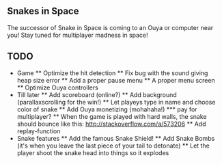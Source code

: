 Snakes in Space
---------------
The successor of Snake in Space is coming to an Ouya or computer near you! Stay tuned for multiplayer madness in space! 

TODO
----
* Game
** Optimize the hit detection
** Fix bug with the sound giving heap size error
** Add a proper pause menu
** A proper menu screen
** Optimize Ouya controllers
* Till later
** Add scoreboard (online?)
** Add background (parallaxscrolling for the win!)
** Let playeys type in name and choose color of snake
** Add Ouya monetizing (mohahaha!)
*** pay for multiplayer?
** When the game is played with hard walls, the snake should bounce like this: http://stackoverflow.com/a/573206
** Add replay-function
* Snake features
** Add the famous Snake Shield!
** Add Snake Bombs (it's when you leave the last piece of your tail to detonate)
** Let the player shoot the snake head into things so it explodes

